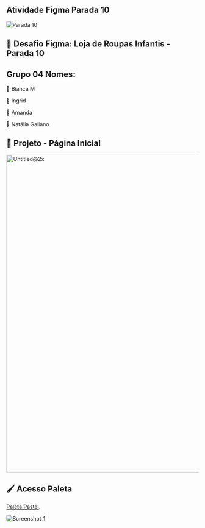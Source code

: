 ## Atividade Figma Parada 10
![Parada 10](https://user-images.githubusercontent.com/107266212/229945633-1586b3d0-68bc-4867-b87b-e8519026e680.png)
##

## 📖 Desafio Figma: Loja de Roupas Infantis - Parada 10 

## Grupo 04 Nomes: 

📌 Bianca M

📌 Ingrid

📌 Amanda

📌 Natália Galiano

## 📍 Projeto - Página Inicial

<img width="833" alt="Untitled@2x" src="https://user-images.githubusercontent.com/107266212/230499256-4afda9d4-4b6b-4424-86ce-7f8f520d7ed6.png">


## 🖌 Acesso Paleta
[Paleta Pastel](https://coolors.co/user/palettes/642cb2d4f0bce5000b790caf).


![Screenshot_1](https://user-images.githubusercontent.com/107266212/229946874-ba7b95d3-3bbb-4153-9c83-15da1c47d835.jpg)
